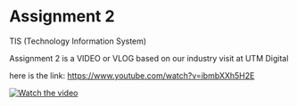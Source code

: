 # Assignment 2
TIS (Technology Information System) 

Assignment 2 is a VIDEO or VLOG based on our industry visit at UTM Digital

here is the link: https://www.youtube.com/watch?v=ibmbXXh5H2E

[![Watch the video](https://img.youtube.com/vi/ibmbXXh5H2E/maxresdefault.jpg)](https://youtu.be/ibmbXXh5H2E?si=HaRhpVLN8OEPkVBp)
